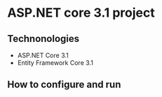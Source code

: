 # ASP.NET core 3.1 project 
## Technonologies
- ASP.NET Core 3.1
- Entity Framework Core 3.1
## How to configure and run

